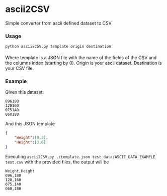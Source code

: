 # ascii2CSV
Simple converter from ascii defined dataset to CSV

### Usage

`python ascii2CSV.py template origin destination`

#### 
Where template is a JSON file with the name of the fields of the CSV and the columns index (starting by 0). Origin is your ascii dataset.
Destination is your CSV file.

### Example

Given this dataset:
```
096180
120160
075140
060180
````
And this JSON template

```json
{
    "Weight":[0,3],
    "Height":[3,6]
}
```
Executing 
`ascii2CSV.py ./template.json test_data/ASCII_DATA_EXAMPLE test.csv`
with the provided files, the output will be 

```
Weight,Height
096,180
120,160
075,140
060,180
```


